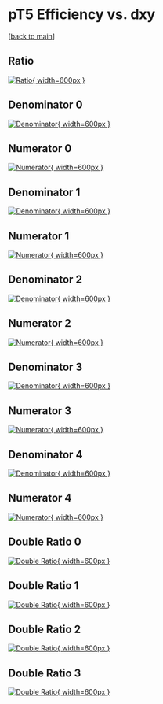 # pT5 Efficiency vs. dxy

[[back to main](./)]



## Ratio

[![Ratio](../mtv/var/pT5_base_211_1_eff_dxy.png){ width=600px }](../mtv/var/pT5_base_211_1_eff_dxy.pdf)

## Denominator 0

[![Denominator](../mtv/den/pT5_base_211_1_eff_dxy_den0.png){ width=600px }](../mtv/den/pT5_base_211_1_eff_dxy_den0.pdf)

## Numerator 0

[![Numerator](../mtv/num/pT5_base_211_1_eff_dxy_num0.png){ width=600px }](../mtv/num/pT5_base_211_1_eff_dxy_num0.pdf)

## Denominator 1

[![Denominator](../mtv/den/pT5_base_211_1_eff_dxy_den1.png){ width=600px }](../mtv/den/pT5_base_211_1_eff_dxy_den1.pdf)

## Numerator 1

[![Numerator](../mtv/num/pT5_base_211_1_eff_dxy_num1.png){ width=600px }](../mtv/num/pT5_base_211_1_eff_dxy_num1.pdf)

## Denominator 2

[![Denominator](../mtv/den/pT5_base_211_1_eff_dxy_den2.png){ width=600px }](../mtv/den/pT5_base_211_1_eff_dxy_den2.pdf)

## Numerator 2

[![Numerator](../mtv/num/pT5_base_211_1_eff_dxy_num2.png){ width=600px }](../mtv/num/pT5_base_211_1_eff_dxy_num2.pdf)

## Denominator 3

[![Denominator](../mtv/den/pT5_base_211_1_eff_dxy_den3.png){ width=600px }](../mtv/den/pT5_base_211_1_eff_dxy_den3.pdf)

## Numerator 3

[![Numerator](../mtv/num/pT5_base_211_1_eff_dxy_num3.png){ width=600px }](../mtv/num/pT5_base_211_1_eff_dxy_num3.pdf)

## Denominator 4

[![Denominator](../mtv/den/pT5_base_211_1_eff_dxy_den4.png){ width=600px }](../mtv/den/pT5_base_211_1_eff_dxy_den4.pdf)

## Numerator 4

[![Numerator](../mtv/num/pT5_base_211_1_eff_dxy_num4.png){ width=600px }](../mtv/num/pT5_base_211_1_eff_dxy_num4.pdf)

## Double Ratio 0

[![Double Ratio](../mtv/ratio/pT5_base_211_1_eff_dxy_ratio0.png){ width=600px }](../mtv/ratio/pT5_base_211_1_eff_dxy_ratio0.pdf)

## Double Ratio 1

[![Double Ratio](../mtv/ratio/pT5_base_211_1_eff_dxy_ratio1.png){ width=600px }](../mtv/ratio/pT5_base_211_1_eff_dxy_ratio1.pdf)

## Double Ratio 2

[![Double Ratio](../mtv/ratio/pT5_base_211_1_eff_dxy_ratio2.png){ width=600px }](../mtv/ratio/pT5_base_211_1_eff_dxy_ratio2.pdf)

## Double Ratio 3

[![Double Ratio](../mtv/ratio/pT5_base_211_1_eff_dxy_ratio3.png){ width=600px }](../mtv/ratio/pT5_base_211_1_eff_dxy_ratio3.pdf)

